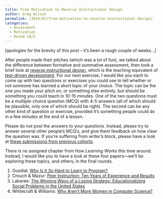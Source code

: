 ```yaml
---
title: From Motivation to Reverse Instructional Design
author: Greg Wilson
permalink: /2014/07/from-motivation-to-reverse-instructional-design/
categories:
  - Assessment
  - Motivation
  - Round 10/2
---
```

[apologies for the brevity of this post &#8211; it&#8217;s been a rough couple of weeks&#8230;]

After people made their pitches (which was a lot of fun), we talked about the difference between formative and summative assessment, then took a brief look at [reverse instructional design][1], which is the teaching equivalent of [test-driven development][2]. For our next exercise, I would like you each to come up with two questions or exercises you could use to tell whether or not someone has learned a short topic of your choice. The topic can be the one you made your pitch on, or something else entirely, but should be something you could teach in 10-15 minutes. One of the two questions must be a multiple-choice question (MCQ) with 4-5 answers (all of which should be plausible, only one of which should be right). The second can be any other kind of question or exercise, provided it&#8217;s something people could do in a few minutes at the end of a lesson.

Please do *not* post the answers to your questions. Instead, please try to answer several other people&#8217;s MCQ&#8217;s, and give them feedback on how clear the question was. If you&#8217;re suffering from writer&#8217;s block, please have a look at [these submissions from previous cohorts][3].

There is no assigned chapter from *How Learning Works* this time around. Instead, I would like you to have a look at these four papers&mdash;we&#8217;ll be exploring these topics, and others, in the final rounds.

1.  Guzdial: [Why Is It So Hard to Learn to Program?][4]
2.  Crouch & Mazur: [Peer Instruction: Ten Years of Experience and Results][5]
3.  Labaree: [The Winning Ways of a Losing Strategy: Educationalizing Social Problems in the United States][6]
4.  Whitecraft & Williams: [Why Aren&#8217;t More Women in Computer Science?][7]

 [1]: https://en.wikipedia.org/wiki/Backward_Design
 [2]: https://en.wikipedia.org/wiki/Test-driven_development
 [3]: http://teaching.software-carpentry.org/category/assessment/
 [4]: http://teaching.software-carpentry.org/wp-content/uploads/2012/08/guzdial.pdf
 [5]: http://teaching.software-carpentry.org/wp-content/uploads/2012/08/crouch-mazur-peer-instruction-ten-years-2001.pdf
 [6]: http://teaching.software-carpentry.org/wp-content/uploads/2012/08/labaree-educationalization-2008.pdf
 [7]: http://teaching.software-carpentry.org/wp-content/uploads/2013/08/whitecraft-williams.pdf
